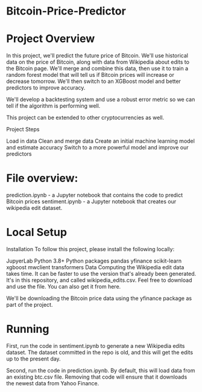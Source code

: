 # Bitcoin-Price-Predictor
# Project Overview
In this project, we'll predict the future price of Bitcoin. We'll use historical data on the price of Bitcoin, along with data from Wikipedia about edits to the Bitcoin page. We'll merge and combine this data, then use it to train a random forest model that will tell us if Bitcoin prices will increase or decrease tomorrow. We'll then switch to an XGBoost model and better predictors to improve accuracy.

We'll develop a backtesting system and use a robust error metric so we can tell if the algorithm is performing well.

This project can be extended to other cryptocurrencies as well.

Project Steps

Load in data
Clean and merge data
Create an initial machine learning model and estimate accuracy
Switch to a more powerful model and improve our predictors

# File overview:

prediction.ipynb - a Jupyter notebook that contains the code to predict Bitcoin prices
sentiment.ipynb - a Jupyter notebook that creates our wikipedia edit dataset.

# Local Setup
Installation
To follow this project, please install the following locally:

JupyerLab
Python 3.8+
Python packages
pandas
yfinance
scikit-learn
xgboost
mwclient
transformers
Data
Computing the Wikipedia edit data takes time. It can be faster to use the version that's already been generated. It's in this repository, and called wikipedia_edits.csv. Feel free to download and use the file. You can also get it from here.

We'll be downloading the Bitcoin price data using the yfinance package as part of the project.

# Running
First, run the code in sentiment.ipynb to generate a new Wikipedia edits dataset. The dataset committed in the repo is old, and this will get the edits up to the present day.

Second, run the code in prediction.ipynb. By default, this will load data from an existing btc.csv file. Removing that code will ensure that it downloads the newest data from Yahoo Finance.

